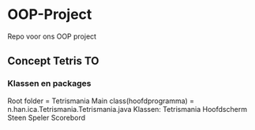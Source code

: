 # OOP-Project
Repo voor ons OOP project
## Concept Tetris TO
### Klassen en packages
Root folder = Tetrismania
Main class(hoofdprogramma) = n.han.ica.Tetrismania.Tetrismania.java
Klassen:  Tetrismania
          Hoofdscherm
          Steen
          Speler
          Scorebord
